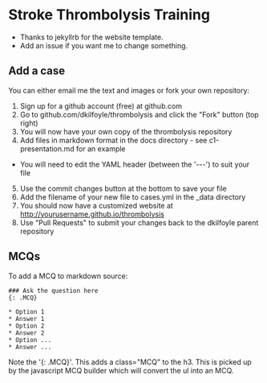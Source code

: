 # Stroke Thrombolysis Training

* Thanks to jekyllrb for the website template.
* Add an issue if you want me to change something.

## Add a case

You can either email me the text and images or fork your own repository:

1. Sign up for a github account (free) at github.com
2. Go to github.com/dkilfoyle/thrombolysis and click the "Fork" button (top right)
3. You will now have your own copy of the thrombolysis repository
4. Add files in markdown format in the docs directory - see c1-presentation.md for an example
  * You will need to edit the YAML header (between the '---') to suit your file
5. Use the commit changes button at the bottom to save your file
6. Add the filename of your new file to cases.yml in the _data directory
7. You should now have a customized website at http://yourusername.github.io/thrombolysis
8. Use "Pull Requests" to submit your changes back to the dkilfoyle parent repository

## MCQs

To add a MCQ to markdown source:

```
### Ask the question here
{: .MCQ}

* Option 1
* Answer 1
* Option 2
* Answer 2
* Option ...
* Answer ...
```

Note the '{: .MCQ}'. This adds a class="MCQ" to the h3.
This is picked up by the javascript MCQ builder which will convert the ul into an MCQ.
